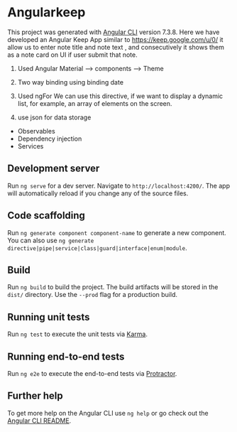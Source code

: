 # Angularkeep

This project was generated with [Angular CLI](https://github.com/angular/angular-cli) version 7.3.8.
Here we have developed an Angular Keep App similar to https://keep.google.com/u/0/
it allow us to enter note title and note text , 
and consecutively it shows them as a note card on UI if user submit that note.


1. Used Angular Material
 --> components
 --> Theme

2. Two way binding using <ng-model>
binding date 

3. Used ngFor
We can use this directive, if we want to display a dynamic list, for example, an array of elements on the screen.

4. use json for data storage
- Observables
- Dependency injection
- Services







    
## Development server

Run `ng serve` for a dev server. Navigate to `http://localhost:4200/`. The app will automatically reload if you change any of the source files.

## Code scaffolding

Run `ng generate component component-name` to generate a new component. You can also use `ng generate directive|pipe|service|class|guard|interface|enum|module`.

## Build

Run `ng build` to build the project. The build artifacts will be stored in the `dist/` directory. Use the `--prod` flag for a production build.

## Running unit tests

Run `ng test` to execute the unit tests via [Karma](https://karma-runner.github.io).

## Running end-to-end tests

Run `ng e2e` to execute the end-to-end tests via [Protractor](http://www.protractortest.org/).

## Further help

To get more help on the Angular CLI use `ng help` or go check out the [Angular CLI README](https://github.com/angular/angular-cli/blob/master/README.md).
